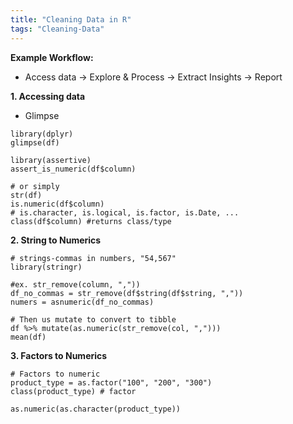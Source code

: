 ```yaml
---
title: "Cleaning Data in R"
tags: "Cleaning-Data"
---
```


**Example Workflow:**

- Access data -> Explore & Process -> Extract Insights -> Report

**1. Accessing data**

- Glimpse

```{r}
library(dplyr)
glimpse(df)

library(assertive)
assert_is_numeric(df$column)

# or simply
str(df)
is.numeric(df$column)
# is.character, is.logical, is.factor, is.Date, ...
class(df$column) #returns class/type
```

**2. String to Numerics**

```{r}
# strings-commas in numbers, "54,567"
library(stringr)

#ex. str_remove(column, ","))
df_no_commas = str_remove(df$string(df$string, ","))
numers = asnumeric(df_no_commas) 

# Then us mutate to convert to tibble
df %>% mutate(as.numeric(str_remove(col, ",")))
mean(df)
```

**3. Factors to Numerics**
	
```{r}
# Factors to numeric
product_type = as.factor("100", "200", "300")
class(product_type) # factor

as.numeric(as.character(product_type))
```





































